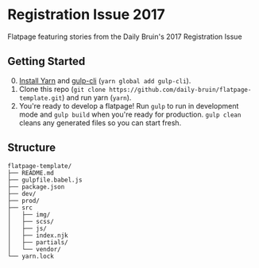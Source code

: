 # Registration Issue 2017

Flatpage featuring stories from the Daily Bruin's 2017 Registration Issue

## Getting Started
0. [Install Yarn](https://yarnpkg.com/lang/en/docs/install/) and [gulp-cli](https://www.npmjs.com/package/gulp-cli) (`yarn global add gulp-cli`).
1. Clone this repo (`git clone https://github.com/daily-bruin/flatpage-template.git`) and run yarn (`yarn`).
2. You're ready to develop a flatpage! Run `gulp` to run in development mode and `gulp build` when you're ready for production. `gulp clean` cleans any generated files so you can start fresh. 

## Structure
```
flatpage-template/
├── README.md
├── gulpfile.babel.js
├── package.json
├── dev/
├── prod/
├── src
│   ├── img/
│   ├── scss/
│   ├── js/
│   ├── index.njk
│   ├── partials/
│   └── vendor/
└── yarn.lock
```
